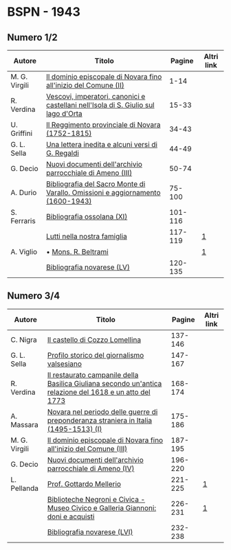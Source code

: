 # BSPN - 1943


## Numero 1/2

| Autore        | Titolo                                                                                                                                  | Pagine  | Altri link                                             |
|---------------|-----------------------------------------------------------------------------------------------------------------------------------------|---------|--------------------------------------------------------|
| M. G. Virgili | [Il dominio episcopale di Novara fino all'inizio del Comune (II)](https://en.calameo.com/read/0072607352743f81867a9)                    | 1-14    |                                                        |
| R. Verdina    | [Vescovi, imperatori, canonici e castellani nell'Isola di S. Giulio sul lago d'Orta](https://en.calameo.com/read/0072607352743f81867a9) | 15-33   |                                                        |
| U. Griffini   | [Il Reggimento provinciale di Novara (1752-1815)](https://en.calameo.com/read/0072607352743f81867a9)                                    | 34-43   |                                                        |
| G. L. Sella   | [Una lettera inedita e alcuni versi di G. Regaldi](https://en.calameo.com/read/0072607352743f81867a9)                                   | 44-49   |                                                        |
| G. Decio      | [Nuovi documenti dell'archivio parrocchiale di Ameno (III)](https://en.calameo.com/read/0072607352743f81867a9)                          | 50-74   |                                                        |
| A. Durio      | [Bibliografia del Sacro Monte di Varallo. Omissioni e aggiornamento (1600-1943)](https://en.calameo.com/read/0072607352743f81867a9)     | 75-100  |                                                        |
| S. Ferraris   | [Bibliografia ossolana (XI)](https://en.calameo.com/read/0072607352743f81867a9)                                                         | 101-116 |                                                        |
|               | [Lutti nella nostra famiglia](http://www.ssno.it/BSPNo/bspn_not43.html#431)                                                             | 117-119 | [1](https://en.calameo.com/read/0072607352743f81867a9) |
| A. Viglio     | • [Mons. R. Beltrami](http://www.ssno.it/BSPNo/bspn_not43.html#431belt)                                                                 |         | [1](https://en.calameo.com/read/0072607352743f81867a9) |
|               | [Bibliografia novarese (LV)](https://en.calameo.com/read/0072607352743f81867a9)                                                         | 120-135 |                                                        |


## Numero 3/4

| Autore        | Titolo                                                                                                                                                       | Pagine  | Altri link                                             |
|---------------|--------------------------------------------------------------------------------------------------------------------------------------------------------------|---------|--------------------------------------------------------|
| C. Nigra      | [Il castello di Cozzo Lomellina](https://en.calameo.com/read/0072607351c238bfb35d7)                                                                          | 137-146 |                                                        |
| G. L. Sella   | [Profilo storico del giornalismo valsesiano](https://en.calameo.com/read/0072607351c238bfb35d7)                                                              | 147-167 |                                                        |
| R. Verdina    | [Il restaurato campanile della Basilica Giuliana secondo un'antica relazione del 1618 e un atto del 1773](https://en.calameo.com/read/0072607351c238bfb35d7) | 168-174 |                                                        |
| A. Massara    | [Novara nel periodo delle guerre di preponderanza straniera in Italia (1495-1513) (I)](https://en.calameo.com/read/0072607351c238bfb35d7)                    | 175-186 |                                                        |
| M. G. Virgili | [Il dominio episcopale di Novara fino all'inizio del Comune (III)](https://en.calameo.com/read/0072607351c238bfb35d7)                                        | 187-195 |                                                        |
| G. Decio      | [Nuovi documenti dell'archivio parrocchiale di Ameno (IV)](https://en.calameo.com/read/0072607351c238bfb35d7)                                                | 196-220 |                                                        |
| L. Pellanda   | [Prof. Gottardo Mellerio](http://www.ssno.it/BSPNo/bspn_not43.html#433a)                                                                                     | 221-225 | [1](https://en.calameo.com/read/0072607351c238bfb35d7) |
|               | [Biblioteche Negroni e Civica - Museo Civico e Galleria Giannoni: doni e acquisti](http://www.ssno.it/BSPNo/bspn_not43.html#433b)                            | 226-231 | [1](https://en.calameo.com/read/0072607351c238bfb35d7) |
|               | [Bibliografia novarese (LVI)](https://en.calameo.com/read/0072607351c238bfb35d7)                                                                             | 232-238 |                                                        |
